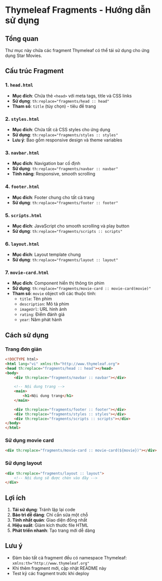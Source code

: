 # Thymeleaf Fragments - Hướng dẫn sử dụng

## Tổng quan
Thư mục này chứa các fragment Thymeleaf có thể tái sử dụng cho ứng dụng Star Movies.

## Cấu trúc Fragment

### 1. `head.html`
- **Mục đích**: Chứa thẻ `<head>` với meta tags, title và CSS links
- **Sử dụng**: `th:replace="fragments/head :: head"`
- **Tham số**: `title` (tùy chọn) - tiêu đề trang

### 2. `styles.html`
- **Mục đích**: Chứa tất cả CSS styles cho ứng dụng
- **Sử dụng**: `th:replace="fragments/styles :: styles"`
- **Lưu ý**: Bao gồm responsive design và theme variables

### 3. `navbar.html`
- **Mục đích**: Navigation bar cố định
- **Sử dụng**: `th:replace="fragments/navbar :: navbar"`
- **Tính năng**: Responsive, smooth scrolling

### 4. `footer.html`
- **Mục đích**: Footer chung cho tất cả trang
- **Sử dụng**: `th:replace="fragments/footer :: footer"`

### 5. `scripts.html`
- **Mục đích**: JavaScript cho smooth scrolling và play button
- **Sử dụng**: `th:replace="fragments/scripts :: scripts"`

### 6. `layout.html`
- **Mục đích**: Layout template chung
- **Sử dụng**: `th:replace="fragments/layout :: layout"`

### 7. `movie-card.html`
- **Mục đích**: Component hiển thị thông tin phim
- **Sử dụng**: `th:replace="fragments/movie-card :: movie-card(movie)"`
- **Tham số**: `movie` object với các thuộc tính:
  - `title`: Tên phim
  - `description`: Mô tả phim
  - `imageUrl`: URL hình ảnh
  - `rating`: Điểm đánh giá
  - `year`: Năm phát hành

## Cách sử dụng

### Trang đơn giản
```html
<!DOCTYPE html>
<html lang="vi" xmlns:th="http://www.thymeleaf.org">
<head th:replace="fragments/head :: head"></head>
<body>
    <div th:replace="fragments/navbar :: navbar"></div>
    
    <!-- Nội dung trang -->
    <main>
        <h1>Nội dung trang</h1>
    </main>
    
    <div th:replace="fragments/footer :: footer"></div>
    <div th:replace="fragments/styles :: styles"></div>
    <div th:replace="fragments/scripts :: scripts"></div>
</body>
</html>
```

### Sử dụng movie card
```html
<div th:replace="fragments/movie-card :: movie-card(${movie})"></div>
```

### Sử dụng layout
```html
<div th:replace="fragments/layout :: layout">
    <!-- Nội dung sẽ được chèn vào đây -->
</div>
```

## Lợi ích

1. **Tái sử dụng**: Tránh lặp lại code
2. **Bảo trì dễ dàng**: Chỉ cần sửa một chỗ
3. **Tính nhất quán**: Giao diện đồng nhất
4. **Hiệu suất**: Giảm kích thước file HTML
5. **Phát triển nhanh**: Tạo trang mới dễ dàng

## Lưu ý

- Đảm bảo tất cả fragment đều có namespace Thymeleaf: `xmlns:th="http://www.thymeleaf.org"`
- Khi thêm fragment mới, cập nhật README này
- Test kỹ các fragment trước khi deploy 